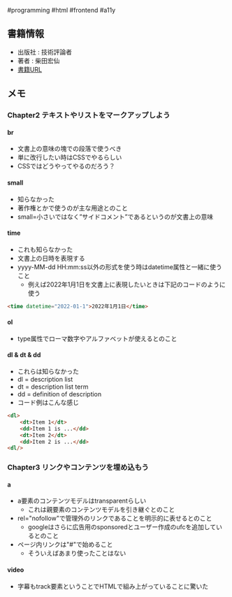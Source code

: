 #programming  #html #frontend #a11y

## 書籍情報

- 出版社 : 技術評論者
- 著者 :  柴田宏仙
- [書籍URL](https://gihyo.jp/book/2022/978-4-297-13132-6)

## メモ

### Chapter2 テキストやリストをマークアップしよう

####  br
 
- 文書上の意味の塊での段落で使うべき
- 単に改行したい時はCSSでやるらしい
- CSSではどうやってやるのだろう？

#### small

- 知らなかった
- 著作権とかで使うのが主な用途とのこと
- small=小さいではなく”サイドコメント”であるというのが文書上の意味

#### time

- これも知らなかった
- 文書上の日時を表現する
- yyyy-MM-dd HH:mm:ss以外の形式を使う時はdatetime属性と一緒に使うこと
	- 例えば2022年1月1日を文書上に表現したいときは下記のコードのように使う

```html
<time datetime="2022-01-1">2022年1月1日</time>
```

#### ol

- type属性でローマ数字やアルファベットが使えるとのこと

#### dl & dt & dd

- これらは知らなかった
- dl = description list
- dt = description list term
- dd = definition of description
- コード例はこんな感じ

```html
<dl>
	<dt>Item 1</dt>
	<dd>Item 1 is ...</dd>
	<dt>Item 2</dt>
	<dd>Item 2 is ...</dd>
<dl/>
```

### Chapter3 リンクやコンテンツを埋め込もう

#### a

- a要素のコンテンツモデルはtransparentらしい
	- これは親要素のコンテンツモデルを引き継ぐとのこと
- rel="nofollow"で管理外のリンクであることを明示的に表せるとのこと
	- googleはさらに広告用のsponsoredとユーザー作成のufcを追加しているとのこと
- ページ内リンクは"#"で始めること
	- そういえばあまり使ったことはない

#### video

- 字幕もtrack要素ということでHTMLで組み上がっていることに驚いた